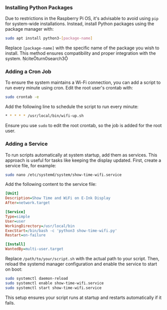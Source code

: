 ### Installing Python Packages

Due to restrictions in the Raspberry Pi OS, it's advisable to avoid using `pip` for system-wide installations. Instead, install Python packages using the package manager with:


```bash
sudo apt install python3-[package-name]
```


Replace `[package-name]` with the specific name of the package you wish to install. This method ensures compatibility and proper integration with the system. citeturn0search3

### Adding a Cron Job

To ensure the system maintains a Wi-Fi connection, you can add a script to run every minute using cron. Edit the root user's crontab with:


```bash
sudo crontab -e
```


Add the following line to schedule the script to run every minute:


```bash
* * * * * /usr/local/bin/wifi-up.sh
```


Ensure you use `sudo` to edit the root crontab, so the job is added for the root user.

### Adding a Service

To run scripts automatically at system startup, add them as services. This approach is useful for tasks like keeping the display updated. First, create a service file, for example:


```bash
sudo nano /etc/systemd/system/show-time-wifi.service
```


Add the following content to the service file:


```ini
[Unit]
Description=Show Time and WiFi on E-Ink Display
After=network.target

[Service]
Type=simple
User=user
WorkingDirectory=/usr/local/bin
ExecStart=/bin/bash -c 'python3 show-time-wifi.py'
Restart=on-failure

[Install]
WantedBy=multi-user.target
```


Replace `/path/to/your/script.sh` with the actual path to your script. Then, reload the systemd manager configuration and enable the service to start on boot:


```bash
sudo systemctl daemon-reload
sudo systemctl enable show-time-wifi.service
sudo systemctl start show-time-wifi.service
```


This setup ensures your script runs at startup and restarts automatically if it fails. 
